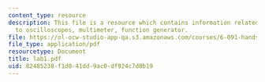```yaml
---
content_type: resource
description: This file is a resource which contains information related to introduction
  to oscilloscopes, multimeter, function generator.
file: https://ol-ocw-studio-app-qa.s3.amazonaws.com/courses/6-091-hands-on-introduction-to-electrical-engineering-lab-skills-january-iap-2008/82485238f1d041dd9ac0df924c7d0b19_lab1.pdf
file_type: application/pdf
resourcetype: Document
title: lab1.pdf
uid: 82485238-f1d0-41dd-9ac0-df924c7d0b19
---
```


